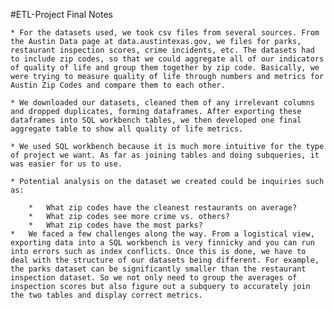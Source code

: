 #ETL-Project Final Notes

    * For the datasets used, we took csv files from several sources. From the Austin Data page at data.austintexas.gov, we files for parks, restaurant inspection scores, crime incidents, etc. The datasets had to include zip codes, so that we could aggregate all of our indicators of quality of life and group them together by zip code. Basically, we were trying to measure quality of life through numbers and metrics for Austin Zip Codes and compare them to each other.

    * We downloaded our datasets, cleaned them of any irrelevant columns and dropped duplicates, forming dataframes. After exporting these dataframes into SQL workbench tables, we then developed one final aggregate table to show all quality of life metrics.
    
    * We used SQL workbench because it is much more intuitive for the type of project we want. As far as joining tables and doing subqueries, it was easier for us to use.

    * Potential analysis on the dataset we created could be inquiries such as:

        *   What zip codes have the cleanest restaurants on average?
        *   What zip codes see more crime vs. others?
        *   What zip codes have the most parks?
    *   We faced a few challenges along the way. From a logistical view, exporting data into a SQL workbench is very finnicky and you can run into errors such as index conflicts. Once this is done, we have to deal with the structure of our datasets being different. For example, the parks dataset can be significantly smaller than the restaurant inspection dataset. So we not only need to group the averages of inspection scores but also figure out a subquery to accurately join the two tables and display correct metrics. 


